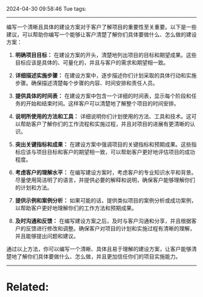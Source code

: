 2024-04-30 09:58:46 Tue 
tags: 

----
编写一个清晰且具体的建设方案对于客户了解项目的重要性至关重要。以下是一些建议，可以帮助你编写一个能够让客户清楚了解你们具体要做什么、怎么做的建设方案：

1. **明确项目目标：** 在建设方案的开头，清楚地列出项目的目标和期望成果。这些目标应该是具体的、可量化的，并且与客户的需求和期望相一致。

2. **详细描述实施步骤：** 在建设方案中，逐步描述你们计划采取的具体行动和实施步骤。确保描述清楚每个步骤的内容、时间安排和责任人员。

3. **提供具体的时间表：** 在建设方案中包含一个详细的时间表，显示每个阶段和任务的开始和结束时间。这样客户可以清楚地了解整个项目的时间安排。

4. **说明所使用的方法和工具：** 详细说明你们计划使用的方法、工具和技术。这可以帮助客户了解你们的工作流程和实施过程，并且对项目的进展有更清晰的认识。

5. **突出关键指标和成果：** 在建设方案中强调项目的关键指标和预期成果。这些指标应该与项目目标和客户的期望相一致，可以帮助客户更好地评估项目的成功程度。

6. **考虑客户的理解水平：** 在编写建设方案时，考虑客户的专业知识水平和背景。尽量使用简洁明了的语言，并提供必要的解释和说明，确保客户能够理解你们的计划和方法。

7. **提供示例和案例分析：** 如果可能的话，提供类似项目的案例分析或成功案例，以帮助客户更好地理解你们的工作方法和预期成果。

8. **及时沟通和反馈：** 在编写建设方案之后，及时与客户沟通和分享，并且根据客户的反馈进行修改和调整。确保客户对项目的计划和实施过程有清晰的理解，并且能够提出问题和建议。

通过以上方法，你可以编写一个清晰、具体且易于理解的建设方案，让客户能够清楚地了解你们具体要做什么、怎么做，并且更加信任你们的项目实施能力。


---
# Related:
